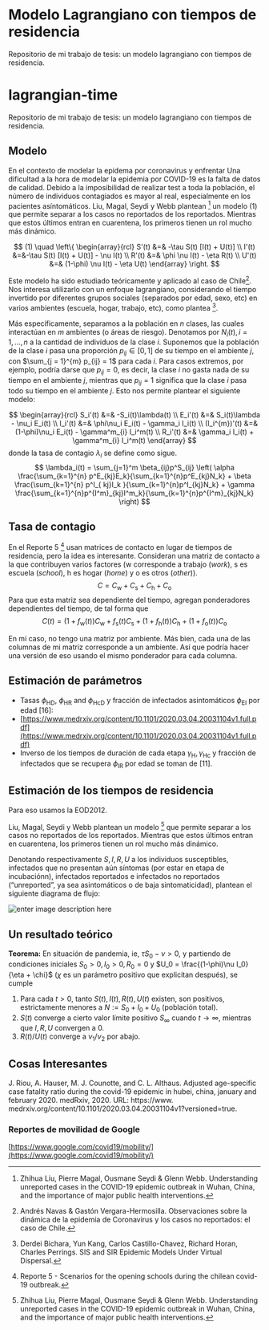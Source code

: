# Modelo Lagrangiano con tiempos de residencia

Repositorio de mi trabajo de tesis: un modelo lagrangiano con tiempos de residencia.


# lagrangian-time
Repositorio de mi trabajo de tesis: un modelo lagrangiano con tiempos de residencia.

## Modelo
En el contexto de modelar la epidema por coronavirus y enfrentar 
Una dificultad a la hora de modelar la epidemia por COVID-19 es la falta de datos de calidad. Debido a la imposibilidad de realizar test a toda la población, el número de individuos contagiados es mayor al real, especialmente en los pacientes asíntomáticos. Liu, Magal, Seydi y Webb plantean [^1] un modelo $(1)$ que permite separar a los casos no reportados de los reportados. Mientras que estos últimos entran en cuarentena, los primeros tienen un rol mucho más dinámico.

$$
(1) \quad
\left\{
\begin{array}{rcl}
S'(t) &=& -\tau S(t) [I(t) + U(t)] \\
I'(t) &=&-\tau S(t) [I(t) + U(t)] - \nu I(t) \\
R'(t) &=& \phi \nu I(t) - \eta R(t) \\
U'(t) &=& (1-\phi) \nu I(t) - \eta U(t)
\end{array}
\right.
$$

Este modelo ha sido estudiado teóricamente y aplicado al caso de Chile[^2]. Nos interesa utilizarlo con un enfoque lagrangiano, considerando el tiempo invertido por diferentes grupos sociales (separados por edad, sexo, etc) en varios ambientes (escuela, hogar, trabajo, etc), como plantea [^3].

Más específicamente, separamos a la población en $n$ clases, las cuales interactúan en $m$ ambientes (o áreas de riesgo). Denotamos por $N_i(t), i = 1, \dots, n$ a la cantidad de individuos de la clase $i$. Suponemos que la población de la clase $i$ pasa una proporción $p_{ij} \in [0,1]$ de su tiempo en el ambiente $j$, con $\sum_{j = 1}^{m} p_{ij} = 1$ para cada $i$. Para casos extremos, por ejemplo, podría darse que $p_{ij} = 0$, es decir, la clase $i$ no gasta nada de su tiempo en el ambiente $j$, mientras que $p_{ij} = 1$ significa que la clase $i$ pasa todo su tiempo en el ambiente $j$. Esto nos permite plantear el siguiente modelo:

$$
\begin{array}{rcl}
S_i'(t) &=& -S_i(t)\lambda(t) \\
E_i'(t) &=& S_i(t)\lambda - \nu_i E_i(t) \\
I_i'(t) &=& \phi\nu_i E_i(t) - \gamma_i I_i(t) \\
(I_i^{m})'(t) &=& (1-\phi)\nu_i E_i(t) - \gamma^m_{i} I_i^m(t) \\
R_i'(t) &=& \gamma_i I_i(t) + \gamma^m_{i} I_i^m(t)
\end{array}
$$
donde la tasa de contagio $\lambda_i$ se define como sigue.
$$
\lambda_i(t) = \sum_{j=1}^m \beta_{ij}p^S_{ij}
\left(
\alpha \frac{\sum_{k=1}^{n} p^E_{kj}E_k}{\sum_{k=1}^{n}p^E_{kj}N_k}
+
\beta \frac{\sum_{k=1}^{n} p^I_{ kj}I_k }{\sum_{k=1}^{n}p^I_{kj}N_k} +
\gamma \frac{\sum_{k=1}^{n}p^{I^m}_{kj}I^m_k}{\sum_{k=1}^{n}p^{I^m}_{kj}N_k}
\right)
$$
## Tasa de contagio
En el Reporte 5 [^4] usan matrices de contacto en lugar de tiempos de residencia, pero la idea es interesante. Consideran una matriz de contacto a la que contribuyen varios factores ($\text{w}$ corresponde a trabajo (*work*), $\text{s}$ es escuela (*school*), $\text{h}$ es hogar (*home*) y $\text{o}$ es otros (*other*)).
$$
C = C_\text{w} + C_\text{s} + C_\text{h} + C_\text{o}
$$
Para que esta matriz sea dependiente del tiempo, agregan ponderadores dependientes del tiempo, de tal forma que 
$$
C(t) = (1+ f_\text{w}(t))C_\text{w} +  f_\text{s}(t)C_\text{s} +  (1+ f_\text{h}(t))C_\text{h} +  (1+ f_\text{o}(t))C_\text{o}
$$

En mi caso, no tengo una matriz por ambiente. Más bien, cada una de las columnas de mi matriz corresponde a un ambiente. Así que podría hacer una versión de eso usando el mismo ponderador para cada columna.




## Estimación de parámetros
- Tasas $\phi_\text{HD}$, $\phi_\text{HR}$ and $\phi_\text{HcD}$ y fracción de infectados asintomáticos $\phi_\text{EI}$ por edad [16]:
- [https://www.medrxiv.org/content/10.1101/2020.03.04.20031104v1.full.pdf](https://www.medrxiv.org/content/10.1101/2020.03.04.20031104v1.full.pdf)
- Inverso de los tiempos de duración de cada etapa $\gamma_\text{H}, \gamma_\text{Hc}$ y fracción de infectados que se recupera $\phi_\text{IR}$ por edad se toman de [11].

## Estimación de los tiempos de residencia

Para eso usamos la EOD2012.







Liu, Magal, Seydi y Webb plantean un modelo [^1] que permite separar a los casos no reportados de los reportados. Mientras que estos últimos entran en cuarentena, los primeros tienen un rol mucho más dinámico.

Denotando respectivamente $S, I, R, U$ a los individuos susceptibles, infectados que no presentan aún síntomas (por estar en etapa de incubaciónn), infectados reportados e infectados no reportados (“unreported”, ya sea asintomáticos o de baja sintomaticidad), plantean el siguiente diagrama de flujo:

  
![enter image description here](https://encrypted-tbn0.gstatic.com/images?q=tbn:ANd9GcSIGetCvj7YssWyzkB1lbSVmaXh4tqfLVOsiA&usqp=CAU)


  
## Un resultado teórico
**Teorema:** En situación de pandemia, ie, $\tau S_0 - \nu > 0$, y partiendo de condiciones iniciales $S_0 > 0, I_0 > 0, R_0 = 0$ y $U_0 = \frac{(1-\phi)\nu I_0}{\eta + \chi}$ ($\chi$ es un parámetro positivo que explicitan después), se cumple

1. Para cada $t>0$, tanto $S(t), I(t), R(t), U(t)$ existen, son positivos, estrictamente menores a $N:= S_0 + I_0 + U_0$ (población total).
2. $S(t)$ converge a cierto valor límite positivo $S_\infty$ cuando $t \to \infty$, mientras que $I, R, U$
convergen a $0$.
3. $R(t)/U(t)$ converge a $\nu_1/\nu_2$ por abajo.

## Cosas Interesantes
J. Riou, A. Hauser, M. J. Counotte, and C. L. Althaus. Adjusted age-specific case fatality ratio during
the covid-19 epidemic in hubei, china, january and february 2020. medRxiv, 2020. URL: https://www.
medrxiv.org/content/10.1101/2020.03.04.20031104v1?versioned=true.

### Reportes de movilidad de Google
[https://www.google.com/covid19/mobility/](https://www.google.com/covid19/mobility/) 


[^1]: Zhihua Liu, Pierre Magal, Ousmane Seydi & Glenn Webb. Understanding unreported cases in the COVID-19 epidemic outbreak in Wuhan, China, and the importance of major public health interventions.

[^2]: Andrés Navas & Gastón Vergara-Hermosilla. Observaciones sobre la dinámica de la epidemia de Coronavirus y los casos no reportados: el caso de Chile.

[^3]: Derdei Bichara, Yun Kang, Carlos Castillo-Chavez, Richard Horan, Charles Perrings. SIS and SIR Epidemic Models Under Virtual Dispersal.
[^4]: Reporte 5 - Scenarios for the opening schools during the chilean covid-19 outbreak.